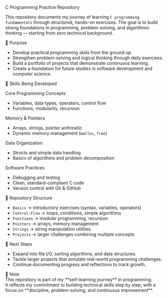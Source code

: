 C Programming Practice Repository

This repository documents my journey of learning `C programming fundamentals` through structured, hands-on exercises. The goal is to build strong foundations in programming, problem-solving, and algorithmic thinking — starting from zero technical background.  

🎯 Purpose  
- Develop practical programming skills from the ground up.  
- Strengthen problem-solving and logical thinking through daily exercises.  
- Build a portfolio of projects that demonstrate continuous learning.  
- Create a foundation for future studies in software development and computer science.  

🧠 Skills Being Developed

Core Programming Concepts  
- Variables, data types, operators, control flow  
- Functions, modularity, recursion

Memory & Pointers
- Arrays, strings, pointer arithmetic
- Dynamic memory management (`malloc`, `free`) 

Data Organization  
- Structs and simple data handling  
- Basics of algorithms and problem decomposition  

Software Practices  
- Debugging and testing
- Clean, standard-compliant C code  
- Version control with Git \& GitHub  

📂 Repository Structure  
- `Basics` → introductory exercises (syntax, variables, operators)  
- `Control-Flow` → loops, conditions, simple algorithms  
- `Functions` → modular programming, recursion  
- `Pointers` → arrays, memory management  
- `Strings` → string manipulation utilities  
- `Projects` → larger challenges combining multiple concepts  

🚀 Next Steps  
- Expand into file I/O, sorting algorithms, and data structures.  
- Tackle larger projects that simulate real-world programming challenges.  
- Continue documenting progress and reflections to track growth.  

📌 Note  
This repository is part of my \*\*self-learning journey\*\* in programming.  
It reflects my commitment to building technical skills step by step, with a focus on \*\*discipline, problem-solving, and continuous improvement\*\*.  



